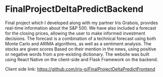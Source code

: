 # FinalProjectDeltaPredictBackend
Final project which I developed along with my partner Iris Grabois, provides real-time information about the S&P 500. We have also included a forecast for the closing prices, allowing the user to make informed investment decisions. The forecast is a combination of a technical forecast using both Monte Carlo and ARIMA algorithms, as well as a sentiment analysis. The stocks are given scores Based on their mention in the news, using positive or negative words from a pre-existing dictionary. The website was built using React Native on the client-side and Flask Framework on the backend.

Client side link: https://github.com/iris-g/FinalProjectDeltaPredictFrontend
